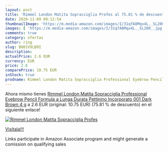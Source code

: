 ```yaml
---
layout: post
title: 'Rimmel London Matita Sopracciglia Profes al 75.81 % de descuento'
date: 2020-11-09 09:12:54
thumbnailImage: 'https://m.media-amazon.com/images/I/31qfA8Mqx4L._SL200_.jpg'
images: [ 'https://m.media-amazon.com/images/I/31qfA8Mqx4L._SL200_.jpg' ]
comments: true
category: ofertas
author: ring
slug: B001V9LB9I
description:
actualPrice: 2.6 EUR
currency: EUR
price: 2.6
comparePrice: 10.75 EUR
inStock: true
prodname: Rimmel London Matita Sopracciglia Professional Eyebrow Pencil  Formula a Lunga Durata  Pettinino Incorporato  001 Dark Brown  4 g
---
```


Ahora mismo tienes [Rimmel London Matita Sopracciglia Professional Eyebrow Pencil  Formula a Lunga Durata  Pettinino Incorporato  001 Dark Brown  4 g](https://www.amazon.it/dp/B001V9LB9I/?tag=tolees00-21) a 2.6 EUR (original: 10.75 EUR) (75.81 %  de descuento) en el siguiente enlace!

[![Rimmel London Matita Sopracciglia Profes](https://m.media-amazon.com/images/I/31qfA8Mqx4L._SL200_.jpg)](https://www.amazon.it/dp/B001V9LB9I/?tag=tolees00-21)

[Visítala!!!](https://www.amazon.it/dp/B001V9LB9I/?tag=tolees00-21)

Links participate in Amazon Associate program and might generate a comission on qualifying sales
